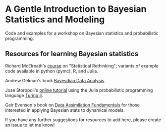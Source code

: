 # A Gentle Introduction to Bayesian Statistics and Modeling
Code and examples for a workshop on Bayesian statistics and probabilistic programming.

## Resources for learning Bayesian statistics

Richard McElreath's [course](https://github.com/rmcelreath/stat_rethinking_2024) on "Statistical Rethinking"; variants of example code available in python (pymc), R, and Julia.

Andrew Gelman's book [Bayesdian Data Analysis](http://www.stat.columbia.edu/~gelman/book/).

Jose Storopoli's [online tutorial](https://storopoli.io/Bayesian-Julia/) using the Julia probabilistic programming language [Turing.jl](https://turinglang.org/).

Geir Evensen's book on [Data Assimilation Fundamentals](https://library.oapen.org/handle/20.500.12657/54434) for those interested in applying Bayesian stats to dynamical models.

If you have any further suggestions for resources to add here, please create an issue to let me know!
